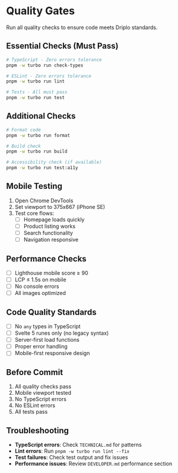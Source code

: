 # Quality Gates

Run all quality checks to ensure code meets Driplo standards.

## Essential Checks (Must Pass)

```bash
# TypeScript - Zero errors tolerance
pnpm -w turbo run check-types

# ESLint - Zero errors tolerance
pnpm -w turbo run lint

# Tests - All must pass
pnpm -w turbo run test
```

## Additional Checks

```bash
# Format code
pnpm -w turbo run format

# Build check
pnpm -w turbo run build

# Accessibility check (if available)
pnpm -w turbo run test:a11y
```

## Mobile Testing

1. Open Chrome DevTools
2. Set viewport to 375x667 (iPhone SE)
3. Test core flows:
   - [ ] Homepage loads quickly
   - [ ] Product listing works
   - [ ] Search functionality
   - [ ] Navigation responsive

## Performance Checks

- [ ] Lighthouse mobile score ≥ 90
- [ ] LCP ≤ 1.5s on mobile
- [ ] No console errors
- [ ] All images optimized

## Code Quality Standards

- [ ] No `any` types in TypeScript
- [ ] Svelte 5 runes only (no legacy syntax)
- [ ] Server-first load functions
- [ ] Proper error handling
- [ ] Mobile-first responsive design

## Before Commit

1. All quality checks pass
2. Mobile viewport tested
3. No TypeScript errors
4. No ESLint errors
5. All tests pass

## Troubleshooting

- **TypeScript errors**: Check `TECHNICAL.md` for patterns
- **Lint errors**: Run `pnpm -w turbo run lint --fix`
- **Test failures**: Check test output and fix issues
- **Performance issues**: Review `DEVELOPER.md` performance section